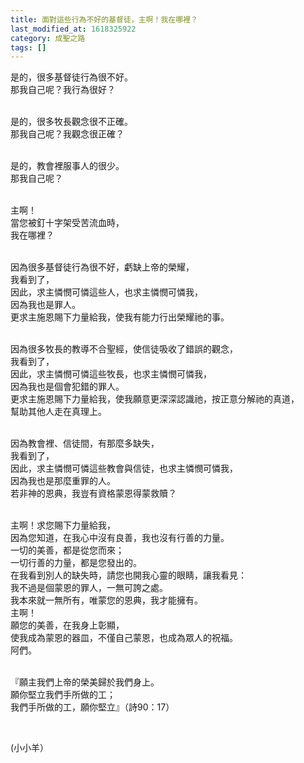 ```yaml
---
title: 面對這些行為不好的基督徒，主啊！我在哪裡？
last_modified_at: 1618325922
category: 成聖之路
tags: []
---
```


<p>是的，很多基督徒行為很不好。<br/>
那我自己呢？我行為很好？</p>
<p><br/>
是的，很多牧長觀念很不正確。<br/>
那我自己呢？我觀念很正確？</p>
<p><br/>
是的，教會裡服事人的很少。<br/>
那我自己呢？</p>
<p><br/>
主啊！<br/>
當您被釘十字架受苦流血時，<br/>
我在哪裡？</p>
<p><br/>
因為很多基督徒行為很不好，虧缺上帝的榮耀，<br/>
我看到了，<br/>
因此，求主憐憫可憐這些人，也求主憐憫可憐我，<br/>
因為我也是罪人。<br/>
更求主施恩賜下力量給我，使我有能力行出榮耀祂的事。</p>
<p><br/>
因為很多牧長的教導不合聖經，使信徒吸收了錯誤的觀念，<br/>
我看到了，<br/>
因此，求主憐憫可憐這些牧長，也求主憐憫可憐我，<br/>
因為我也是個會犯錯的罪人。<br/>
更求主施恩賜下力量給我，使我願意更深深認識祂，按正意分解祂的真道，<br/>
幫助其他人走在真理上。</p>
<p><br/>
因為教會裡、信徒間，有那麼多缺失，<br/>
我看到了，<br/>
因此，求主憐憫可憐這些教會與信徒，也求主憐憫可憐我，<br/>
因為我也是那麼重罪的人。<br/>
若非神的恩典，我豈有資格蒙恩得蒙救贖？</p>
<p><br/>
主啊！求您賜下力量給我，<br/>
因為您知道，在我心中沒有良善，我也沒有行善的力量。<br/>
一切的美善，都是從您而來；<br/>
一切行善的力量，都是您發出的。<br/>
在我看到別人的缺失時，請您也開我心靈的眼睛，讓我看見：<br/>
我不過是個蒙恩的罪人，一無可誇之處。<br/>
我本來就一無所有，唯蒙您的恩典，我才能擁有。<br/>
主啊！<br/>
願您的美善，在我身上彰顯，<br/>
使我成為蒙恩的器皿，不僅自己蒙恩，也成為眾人的祝福。<br/>
阿們。</p>
<p><br/>
『願主我們上帝的榮美歸於我們身上。<br/>
願你堅立我們手所做的工；<br/>
我們手所做的工，願你堅立』（詩90：17）</p>
<p> </p>
<p>(小小羊）</p>

